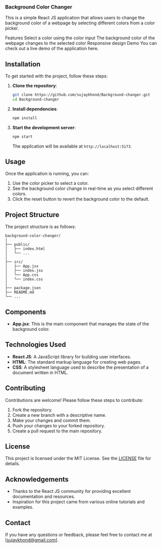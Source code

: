### Background Color Changer
This is a simple React JS application that allows users to change the background color of a webpage by selecting different colors from a color picker.

Features
Select a color using the color input
The background color of the webpage changes to the selected color
Responsive design
Demo
You can check out a live demo of the application here.


## Installation

To get started with the project, follow these steps:


1. **Clone the repository**:
   ```bash
   git clone https://github.com/sujaykhond/Background-changer.git
   cd Background-changer
   ```

2. **Install dependencies**:
   ```bash
   npm install
   ```

3. **Start the development server**:
   ```bash
   npm start
   ```

   The application will be available at `http://localhost:5173`.

## Usage

Once the application is running, you can:

1. Use the color picker to select a color.
2. See the background color change in real-time as you select different colors.
3. Click the reset button to revert the background color to the default.

## Project Structure

The project structure is as follows:

```
background-color-changer/
│
├── public/
│   ├── index.html
│   └── ...
│
├── src/
│   ├── App.jsx
│   ├── index.jsx
│   └── App.css
│   └── index.css
│
├── package.json
├── README.md
└── ...
```

## Components

- **App.jsx**: This is the main component that manages the state of the background color.

## Technologies Used

- **React JS**: A JavaScript library for building user interfaces.
- **HTML**: The standard markup language for creating web pages.
- **CSS**: A stylesheet language used to describe the presentation of a document written in HTML.


## Contributing

Contributions are welcome! Please follow these steps to contribute:

1. Fork the repository.
2. Create a new branch with a descriptive name.
3. Make your changes and commit them.
4. Push your changes to your forked repository.
5. Create a pull request to the main repository.

## License

This project is licensed under the MIT License. See the [LICENSE](LICENSE) file for details.

## Acknowledgements

- Thanks to the React JS community for providing excellent documentation and resources.
- Inspiration for this project came from various online tutorials and examples.

## Contact

If you have any questions or feedback, please feel free to contact me at [sujaykhond@gmail.com].

```
